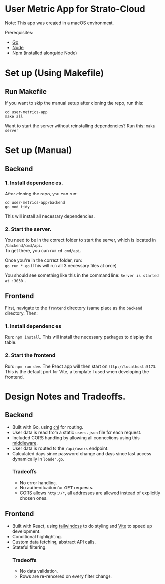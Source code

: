 # User Metric App for Strato-Cloud
Note: This app was created in a macOS environment.

Prerequisites:
- [Go](https://go.dev/doc/install)
- [Node](https://nodejs.org/en/download)
- [Npm](https://docs.npmjs.com/downloading-and-installing-node-js-and-npm) (installed alongside Node)


# Set up (Using Makefile)
## Run Makefile 
If you want to skip the manual setup after cloning the repo, run this:
```
cd user-metrics-app
make all
```


Want to start the server without reinstalling dependencies? Run this:
`make server`

# Set up (Manual)

## Backend
### 1. Install dependencies.
After cloning the repo, you can run:
```
cd user-metrics-app/backend
go mod tidy
```
This will install all necessary dependencies.
### 2. Start the server.
You need to be in the correct folder to start the server, which is located in `/backend/cmd/api`. \
To get there, you can run `cd cmd/api`. <br/>

Once you're in the correct folder, run: \
`go run *.go` (This will run all 3 necessary files at once) <br/>

You should see something like this in the command line: `Server is started at :3030 `.
## Frontend 
First, navigate to the `frontend` directory (same place as the `backend` directory.
Then:
### 1. Install dependencies
Run: `npm install`. This will install the necessary packages to display the table.
### 2. Start the frontend
Run: `npm run dev`. The React app will then start on `http://localhost:5173`. This is the default port for Vite, a template I used when developing the frontend.

# Design Notes and Tradeoffs. 
## Backend
- Built with Go, using [chi](https://github.com/go-chi/chi) for routing.
- User data is read from a static `users.json` file for each request.
- Included CORS handling by allowing all connections using this [middleware](https://github.com/go-chi/cors).
- User data is routed to the `/api/users` endpoint.
- Calculated days since password change and days since last access dynamically in `loader.go`.
  ### Tradeoffs
    - No error handling.
    - No authentication for GET requests.
    -  CORS allows `http://*`, all addresses are allowed instead of explicitly chosen ones. 
## Frontend 
- Built with React, using [tailwindcss](https://tailwindcss.com/) to do styling and [Vite](https://vite.dev/guide/) to speed up development.
- Conditional highlighting.
- Custom data fetching, abstract API calls.
- Stateful filtering.
  ### Tradeoffs
  - No data validation.
  - Rows are re-rendered on every filter change.  
